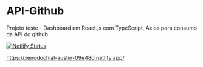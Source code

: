 # API-Github
Projeto teste - Dashboard em React.js com TypeScript, Axios para consumo da API do github

[![Netlify Status](https://api.netlify.com/api/v1/badges/142bea26-bc0c-48a3-b212-33d3931b20ac/deploy-status)](https://app.netlify.com/sites/xenodochial-austin-09e480/deploys)

https://xenodochial-austin-09e480.netlify.app/
